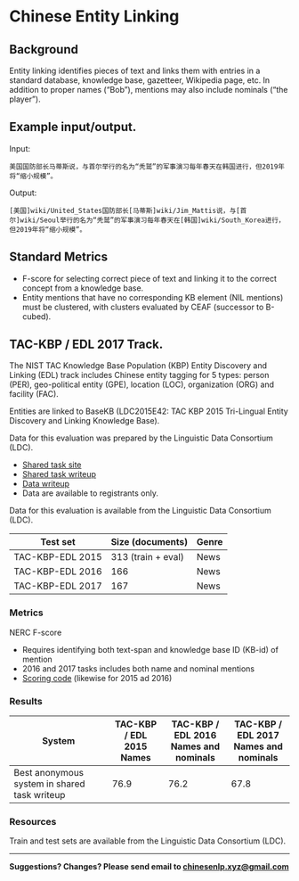 # Chinese Entity Linking

## Background

Entity linking identifies pieces of text and links them with entries in a standard database, knowledge base, gazetteer, Wikipedia page, etc.  In addition to proper names (“Bob”), mentions may also include nominals (“the player”).

## Example input/output.

Input:

```
美国国防部长马蒂斯说，与首尔举行的名为“秃鹫”的军事演习每年春天在韩国进行，但2019年将“缩小规模”。
```
Output:

```
[美国]wiki/United_States国防部长[马蒂斯]wiki/Jim_Mattis说，与[首尔]wiki/Seoul举行的名为“秃鹫”的军事演习每年春天在[韩国]wiki/South_Korea进行，但2019年将“缩小规模”。
```

## Standard Metrics

* F-score for selecting correct piece of text and linking it to the correct concept from a knowledge base.
* Entity mentions that have no corresponding KB element (NIL mentions) must be clustered, with clusters evaluated by CEAF (successor to B-cubed).


## <span class="t">TAC-KBP / EDL 2017 Track</span>.

The NIST TAC Knowledge Base Population (KBP) Entity Discovery and Linking (EDL) track includes Chinese entity tagging for 5 types: person (PER), geo-political entity (GPE), location (LOC), organization (ORG) and facility (FAC).  

Entities are linked to BaseKB (LDC2015E42: TAC KBP 2015 Tri-Lingual Entity Discovery and Linking Knowledge Base).

Data for this evaluation was prepared by the Linguistic Data Consortium (LDC).
* [Shared task site](http://nlp.cs.rpi.edu/kbp/2017)
* [Shared task writeup](http://nlp.cs.rpi.edu/paper/kbp2017.pdf)
* [Data writeup](https://tac.nist.gov/publications/2017/presentations/TAC2017.KBP.RESOURCES.overview.presentation.pdf)
* Data are available to registrants only.

Data for this evaluation is available from the Linguistic Data Consortium (LDC).

|  Test set | Size (documents) | Genre |
| --- | --- | --- |
|  TAC-KBP-EDL 2015 | 313 (train + eval) | News |
|  TAC-KBP-EDL 2016 | 166 | News |
|  TAC-KBP-EDL 2017 | 167 | News |

### Metrics

NERC F-score
* Requires identifying both text-span and knowledge base ID (KB-id) of mention
* 2016 and 2017 tasks includes both name and nominal mentions
* [Scoring code](http://nlp.cs.rpi.edu/kbp/2017/scoring.html) (likewise for 2015 ad 2016)


### Results 

|  System | TAC-KBP / EDL 2015<br/>Names | TAC-KBP / EDL 2016<br/>Names and nominals | TAC-KBP / EDL 2017<br/>Names and nominals |
| --- | --- | --- | --- |
|  Best anonymous system in shared task writeup | 76.9 | 76.2 | 67.8 |

### Resources

Train and test sets are available from the Linguistic Data Consortium (LDC).

---

**Suggestions? Changes? Please send email to [chinesenlp.xyz@gmail.com](mailto:chinesenlp.xyz@gmail.com)**


